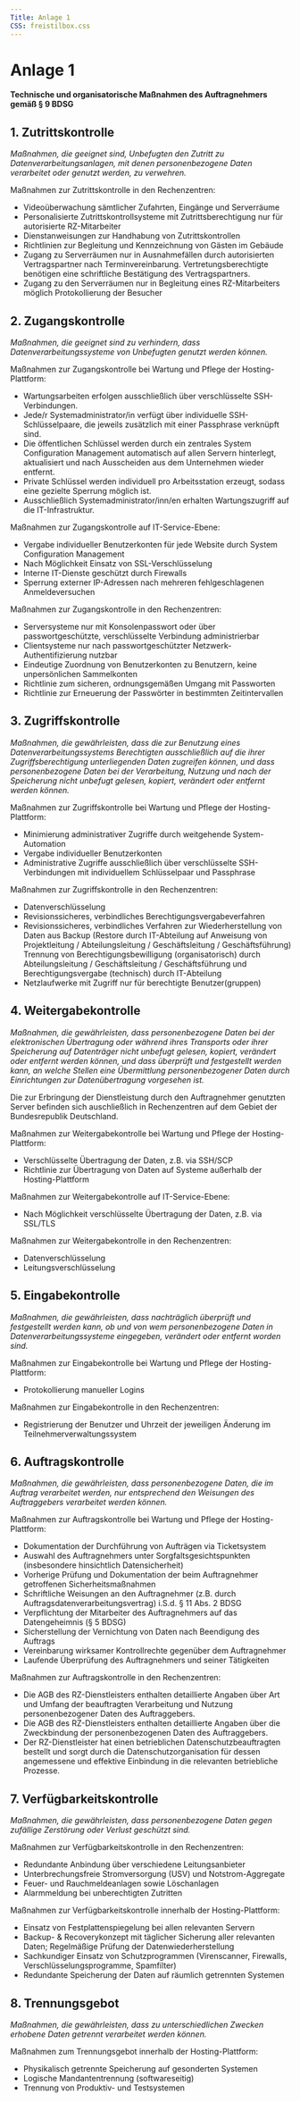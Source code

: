 ```yaml
---
Title: Anlage 1
CSS: freistilbox.css
---
```


# Anlage 1

__Technische und organisatorische Maßnahmen des Auftragnehmers gemäß § 9 BDSG__

## 1. Zutrittskontrolle

_Maßnahmen, die geeignet sind, Unbefugten den Zutritt zu Datenverarbeitungsanlagen, mit denen personenbezogene Daten verarbeitet oder genutzt werden, zu verwehren._

Maßnahmen zur Zutrittskontrolle in den Rechenzentren:

- Videoüberwachung sämtlicher Zufahrten, Eingänge und Serverräume
- Personalisierte Zutrittskontrollsysteme mit Zutrittsberechtigung nur für autorisierte RZ-Mitarbeiter
- Dienstanweisungen zur Handhabung von Zutrittskontrollen
- Richtlinien zur Begleitung und Kennzeichnung von Gästen im Gebäude
- Zugang zu Serverräumen nur in Ausnahmefällen durch autorisierten Vertragspartner nach Terminvereinbarung. Vertretungsberechtigte benötigen eine schriftliche Bestätigung des Vertragspartners.
- Zugang zu den Serverräumen nur in Begleitung eines RZ-Mitarbeiters möglich
Protokollierung der Besucher


## 2. Zugangskontrolle

_Maßnahmen, die geeignet sind zu verhindern, dass Datenverarbeitungssysteme von Unbefugten genutzt werden können._

Maßnahmen zur Zugangskontrolle bei Wartung und Pflege der Hosting-Plattform:

- Wartungsarbeiten erfolgen ausschließlich über verschlüsselte SSH-Verbindungen.
- Jede/r Systemadministrator/in verfügt über individuelle SSH-Schlüsselpaare, die jeweils zusätzlich mit einer Passphrase verknüpft sind.
- Die öffentlichen Schlüssel werden durch ein zentrales System Configuration Management automatisch auf allen Servern hinterlegt, aktualisiert und nach Ausscheiden aus dem Unternehmen wieder entfernt.
- Private Schlüssel werden individuell pro Arbeitsstation erzeugt, sodass eine gezielte Sperrung möglich ist.
- Ausschließlich Systemadministrator/inn/en erhalten Wartungszugriff auf die IT-Infrastruktur.

Maßnahmen zur Zugangskontrolle auf IT-Service-Ebene:

- Vergabe individueller Benutzerkonten für jede Website durch System Configuration Management
- Nach Möglichkeit Einsatz von SSL-Verschlüsselung
- Interne IT-Dienste geschützt durch Firewalls
- Sperrung externer IP-Adressen nach mehreren fehlgeschlagenen Anmeldeversuchen

Maßnahmen zur Zugangskontrolle in den Rechenzentren:

- Serversysteme nur mit Konsolenpasswort oder über passwortgeschützte, verschlüsselte Verbindung administrierbar
- Clientsysteme nur nach passwortgeschützter Netzwerk-Authentifizierung nutzbar
- Eindeutige Zuordnung von Benutzerkonten zu Benutzern, keine unpersönlichen Sammelkonten
- Richtlinie zum sicheren, ordnungsgemäßen Umgang mit Passworten
- Richtlinie zur Erneuerung der Passwörter in bestimmten Zeitintervallen


## 3. Zugriffskontrolle

_Maßnahmen, die gewährleisten, dass die zur Benutzung eines Datenverarbeitungssystems Berechtigten ausschließlich auf die ihrer Zugriffsberechtigung unterliegenden Daten zugreifen können, und dass personenbezogene Daten bei der Verarbeitung, Nutzung und nach der Speicherung nicht unbefugt gelesen, kopiert, verändert oder entfernt werden können._

Maßnahmen zur Zugriffskontrolle bei Wartung und Pflege der Hosting-Plattform:

- Minimierung administrativer Zugriffe durch weitgehende System-Automation
- Vergabe individueller Benutzerkonten
- Administrative Zugriffe ausschließlich über verschlüsselte SSH-Verbindungen mit individuellem Schlüsselpaar und Passphrase

Maßnahmen zur Zugriffskontrolle in den Rechenzentren:

- Datenverschlüsselung
- Revisionssicheres, verbindliches Berechtigungsvergabeverfahren
- Revisionssicheres, verbindliches Verfahren zur Wiederherstellung von Daten aus Backup (Restore durch IT-Abteilung auf Anweisung von Projektleitung / Abteilungsleitung / Geschäftsleitung / Geschäftsführung)
Trennung von Berechtigungsbewilligung (organisatorisch) durch Abteilungsleitung / Geschäftsleitung / Geschäftsführung und Berechtigungsvergabe (technisch) durch IT-Abteilung
- Netzlaufwerke mit Zugriff nur für berechtigte Benutzer(gruppen)


## 4. Weitergabekontrolle

_Maßnahmen, die gewährleisten, dass personenbezogene Daten bei der elektronischen Übertragung oder während ihres Transports oder ihrer Speicherung auf Datenträger nicht unbefugt gelesen, kopiert, verändert oder entfernt werden können, und dass überprüft und festgestellt werden kann, an welche Stellen eine Übermittlung personenbezogener Daten durch Einrichtungen zur Datenübertragung vorgesehen ist._

Die zur Erbringung der Dienstleistung durch den Auftragnehmer genutzten Server
befinden sich auschließlich in Rechenzentren auf dem Gebiet der Bundesrepublik
Deutschland.

Maßnahmen zur Weitergabekontrolle bei Wartung und Pflege der Hosting-Plattform:

- Verschlüsselte Übertragung der Daten, z.B. via SSH/SCP
- Richtlinie zur Übertragung von Daten auf Systeme außerhalb der Hosting-Plattform

Maßnahmen zur Weitergabekontrolle auf IT-Service-Ebene:

- Nach Möglichkeit verschlüsselte Übertragung der Daten, z.B. via SSL/TLS

Maßnahmen zur Weitergabekontrolle in den Rechenzentren:

- Datenverschlüsselung
- Leitungsverschlüsselung


## 5. Eingabekontrolle

_Maßnahmen, die gewährleisten, dass nachträglich überprüft und festgestellt werden kann, ob und von wem personenbezogene Daten in Datenverarbeitungssysteme eingegeben, verändert oder entfernt worden sind._

Maßnahmen zur Eingabekontrolle bei Wartung und Pflege der Hosting-Plattform:

- Protokollierung manueller Logins

Maßnahmen zur Eingabekontrolle in den Rechenzentren:

- Registrierung der Benutzer und Uhrzeit der jeweiligen Änderung im Teilnehmerverwaltungssystem


## 6. Auftragskontrolle

_Maßnahmen, die gewährleisten, dass personenbezogene Daten, die im Auftrag verarbeitet werden, nur entsprechend den Weisungen des Auftraggebers verarbeitet werden können._

Maßnahmen zur Auftragskontrolle bei Wartung und Pflege der Hosting-Plattform:

- Dokumentation der Durchführung von Aufträgen via Ticketsystem
- Auswahl des Auftragnehmers unter Sorgfaltsgesichtspunkten (insbesondere hinsichtlich Datensicherheit)
- Vorherige Prüfung und Dokumentation der beim Auftragnehmer getroffenen Sicherheitsmaßnahmen
- Schriftliche Weisungen an den Auftragnehmer (z.B. durch Auftragsdatenverarbeitungsvertrag) i.S.d. § 11 Abs. 2 BDSG
- Verpflichtung der Mitarbeiter des Auftragnehmers auf das Datengeheimnis (§ 5 BDSG)
- Sicherstellung der Vernichtung von Daten nach Beendigung des Auftrags
- Vereinbarung wirksamer Kontrollrechte gegenüber dem Auftragnehmer
- Laufende Überprüfung des Auftragnehmers und seiner Tätigkeiten

Maßnahmen zur Auftragskontrolle in den Rechenzentren:

- Die AGB des RZ-Dienstleisters enthalten detaillierte Angaben über Art und Umfang der beauftragten Verarbeitung und Nutzung personenbezogener Daten des Auftraggebers.
- Die AGB des RZ-Dienstleisters enthalten detaillierte Angaben über die Zweckbindung der personenbezogenen Daten des Auftraggebers.
- Der RZ-Dienstleister hat einen betrieblichen Datenschutzbeauftragten bestellt und sorgt durch die Datenschutzorganisation für dessen angemessene und effektive Einbindung in die relevanten betriebliche Prozesse.


## 7. Verfügbarkeitskontrolle

_Maßnahmen, die gewährleisten, dass personenbezogene Daten gegen zufällige Zerstörung oder Verlust geschützt sind._

Maßnahmen zur Verfügbarkeitskontrolle in den Rechenzentren:

- Redundante Anbindung über verschiedene Leitungsanbieter
- Unterbrechungsfreie Stromversorgung (USV) und Notstrom-Aggregate
- Feuer- und Rauchmeldeanlagen sowie Löschanlagen
- Alarmmeldung bei unberechtigten Zutritten

Maßnahmen zur Verfügbarkeitskontrolle innerhalb der Hosting-Plattform:

- Einsatz von Festplattenspiegelung bei allen relevanten Servern
- Backup- & Recoverykonzept mit täglicher Sicherung aller relevanten Daten; Regelmäßige Prüfung der Datenwiederherstellung
- Sachkundiger Einsatz von Schutzprogrammen (Virenscanner, Firewalls, Verschlüsselungsprogramme, Spamfilter)
- Redundante Speicherung der Daten auf räumlich getrennten Systemen


## 8. Trennungsgebot

_Maßnahmen, die gewährleisten, dass zu unterschiedlichen Zwecken erhobene Daten getrennt verarbeitet werden können._

Maßnahmen zum Trennungsgebot innerhalb der Hosting-Plattform:

- Physikalisch getrennte Speicherung auf gesonderten Systemen
- Logische Mandantentrennung (softwareseitig)
- Trennung von Produktiv- und Testsystemen
